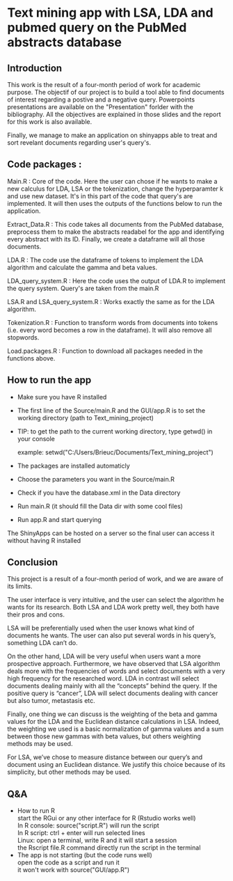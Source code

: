 # Text mining app with LSA, LDA and pubmed query on the PubMed abstracts database  

## Introduction

This work is the result of a four-month period of work for academic purpose. The objectif of our project is to build a tool able to find documents of interest regarding a postive and a negative query. Powerpoints presentations are available on the "Presentation" forlder with the bibliography. All the objectives are explained in those slides and the report for this work is also available.

Finally, we manage to make an application on shinyapps able to treat and sort revelant documents regarding user's query's.

## Code packages : 

Main.R : Core of the code. Here the user can chose if he wants to make a new calculus for LDA, LSA or the tokenization, change the hyperparamter k and use new dataset. It's in this part of the code that query's are implemented. It will then uses the outputs of the functions below to run the application.

Extract_Data.R : This code takes all documents from the PubMed database, preprocess them to make the abstracts readabel for the app and identifying every abstract with its ID. Finally, we create a dataframe will all those documents.

LDA.R : The code use the dataframe of tokens to implement the LDA algorithm and calculate the gamma and beta values.

LDA_query_system.R : Here the code uses the output of LDA.R to implement the query system. Query's are taken from the main.R

LSA.R and LSA_query_system.R : Works exactly the same as for the LDA algorithm.

Tokenization.R : Function to transform words from documents into tokens (i.e. every word becomes a row in the dataframe). It will also remove all stopwords.

Load.packages.R : Function to download all packages needed in the functions above.

## How to run the app

- Make sure you have R installed  

- The first line of the Source/main.R and the GUI/app.R is to set the working directory (path to Text_mining_project)  

- TIP: to get the path to the current working directory, type getwd() in your console
  
  example: setwd("C:/Users/Brieuc/Documents/Text_mining_project")

- The packages are installed automaticly  

- Choose the parameters you want in the Source/main.R  

- Check if you have the database.xml in the Data directory  

- Run main.R (it should fill the Data dir with some cool files)
  
- Run app.R and start querying  

The ShinyApps can be hosted on a server so the final user can access it without having R installed

## Conclusion 

This project is a result of a four-month period of work, and we are aware of its limits. 

The user interface is very intuitive, and the user can select the algorithm he wants for its research. 
Both LSA and LDA work pretty well, they both have their pros and cons.

LSA will be preferentially used when the user knows what kind of documents he wants. The user can also put several words in his query’s, something LDA can’t do.

On the other hand, LDA will be very useful when users want a more prospective approach.
Furthermore, we have observed that LSA algorithm deals more with the frequencies of words and select documents with a very high frequency for the researched word. LDA in contrast will select documents dealing mainly with all the “concepts” behind the query. If the positive query is “cancer”, LDA will select documents dealing with cancer but also tumor, metastasis etc.

Finally, one thing we can discuss is the weighting of the beta and gamma values for the LDA and the Euclidean distance calculations in LSA.
Indeed, the weighting we used is a basic normalization of gamma values and a sum between those new gammas with beta values, but others weighting methods may be used. 

For LSA, we’ve chose to measure distance between our query’s and document using an Euclidean distance. We justify this choice because of its simplicity, but other methods may be used.

## Q&A 

- How to run R  
start the RGui or any other interface for R (Rstudio works well)   
In R console: source("script.R") will run the script  
In R script: ctrl + enter will run selected lines  
Linux: open a terminal, write R and it will start a session   
the Rscript file.R command directly run the script in the terminal  
- The app is not starting (but the code runs well)  
open the code as a script and run it  
it won't work with source("GUI/app.R")  
